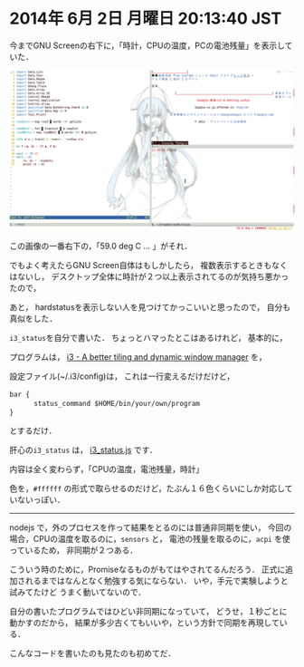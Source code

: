 2014年  6月  2日 月曜日 20:13:40 JST
===

今までGNU Screenの右下に，「時計，CPUの温度，PCの電池残量」を表示していた．

![](../../img/140403.png)

この画像の一番右下の，「59.0 deg C ... 」がそれ．

でもよく考えたらGNU Screen自体はもしかしたら，
複数表示するときもなくはないし，
デスクトップ全体に時計が２つ以上表示されてるのが気持ち悪かったので，

あと，
hardstatusを表示しない人を見つけてかっこいいと思ったので，
自分も真似をした．

`i3_status`を自分で書いた．
ちょっとハマったとこはあるけれど，
基本的に，

プログラムは，
[i3 - A better tiling and dynamic window manager](http://code.stapelberg.de/git/i3/tree/contrib/trivial-bar-script.sh?h=next)
を，

設定ファイル(~/.i3/config)は，
これは一行変えるだけだけど，

```
bar {
      status_command $HOME/bin/your/own/program
}
```

とするだけ．

肝心の`i3_status` は，
[i3_status.js](https://gist.github.com/cympfh/5f36cccfb704d9ae3957)
です．

内容は全く変わらず，「CPUの温度，電池残量，時計」

色を，`#ffffff` の形式で取らせるのだけど，たぶん１６色くらいにしか対応していないっぽい．

---

nodejs で，外のプロセスを作って結果をとるのには普通非同期を使い，
今回の場合，CPUの温度を取るのに，`sensors` と，
電池の残量を取るのに，`acpi` を使っているため，
非同期が２つある．

こういう時のために，Promiseなるものがもてはやされてるんだろう．
正式に追加されるまではなんとなく勉強する気にならない．
いや，手元で実験しようと試みてたけど
うまく動いてないので．

自分の書いたプログラムではひどい非同期になっていて，
どうせ，１秒ごとに動かすのだから，
結果が多少古くてもいいや，という方針で同期を再現している．

こんなコードを書いたのも見たのも初めてだ．

